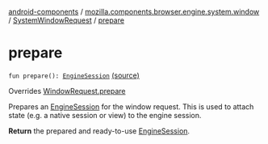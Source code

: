 [android-components](../../index.md) / [mozilla.components.browser.engine.system.window](../index.md) / [SystemWindowRequest](index.md) / [prepare](./prepare.md)

# prepare

`fun prepare(): `[`EngineSession`](../../mozilla.components.concept.engine/-engine-session/index.md) [(source)](https://github.com/mozilla-mobile/android-components/blob/master/components/browser/engine-system/src/main/java/mozilla/components/browser/engine/system/window/SystemWindowRequest.kt#L35)

Overrides [WindowRequest.prepare](../../mozilla.components.concept.engine.window/-window-request/prepare.md)

Prepares an [EngineSession](../../mozilla.components.concept.engine/-engine-session/index.md) for the window request. This is used to
attach state (e.g. a native session or view) to the engine session.

**Return**
the prepared and ready-to-use [EngineSession](../../mozilla.components.concept.engine/-engine-session/index.md).

